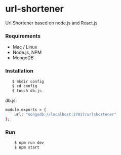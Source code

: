 # url-shortener
Url Shortener based on node.js and React.js

### Requirements
* Mac / Linux
* Node.js, NPM
* MongoDB

### Installation
```sh
   $ mkdir config
   $ cd config
   $ touch db.js
```
db.js:
```sh
module.exports = {
    url: "mongodb://localhost:27017/urlshortener"
};
```
### Run
```sh
    $ npm run dev
    $ npm start
```

